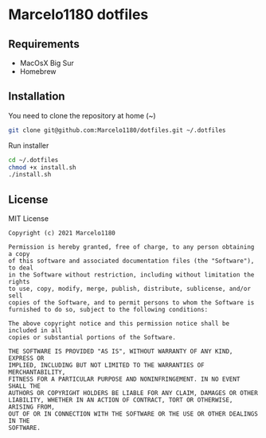 # Marcelo1180 dotfiles

## Requirements
- MacOsX Big Sur
- Homebrew

## Installation

You need to clone the repository at home (~)
```bash
git clone git@github.com:Marcelo1180/dotfiles.git ~/.dotfiles
```

Run installer
```bash
cd ~/.dotfiles
chmod +x install.sh
./install.sh
```

## License

MIT License

    Copyright (c) 2021 Marcelo1180
    
    Permission is hereby granted, free of charge, to any person obtaining a copy
    of this software and associated documentation files (the "Software"), to deal
    in the Software without restriction, including without limitation the rights
    to use, copy, modify, merge, publish, distribute, sublicense, and/or sell
    copies of the Software, and to permit persons to whom the Software is
    furnished to do so, subject to the following conditions:
    
    The above copyright notice and this permission notice shall be included in all
    copies or substantial portions of the Software.
    
    THE SOFTWARE IS PROVIDED "AS IS", WITHOUT WARRANTY OF ANY KIND, EXPRESS OR
    IMPLIED, INCLUDING BUT NOT LIMITED TO THE WARRANTIES OF MERCHANTABILITY,
    FITNESS FOR A PARTICULAR PURPOSE AND NONINFRINGEMENT. IN NO EVENT SHALL THE
    AUTHORS OR COPYRIGHT HOLDERS BE LIABLE FOR ANY CLAIM, DAMAGES OR OTHER
    LIABILITY, WHETHER IN AN ACTION OF CONTRACT, TORT OR OTHERWISE, ARISING FROM,
    OUT OF OR IN CONNECTION WITH THE SOFTWARE OR THE USE OR OTHER DEALINGS IN THE
    SOFTWARE.
